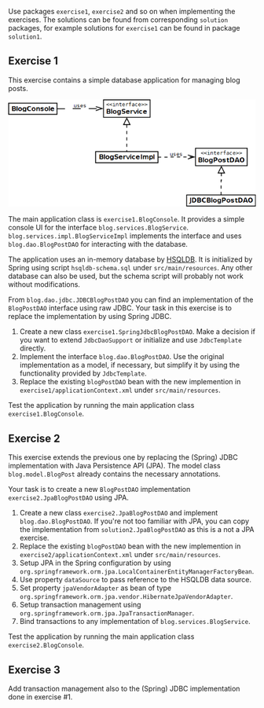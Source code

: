 Use packages `exercise1`, `exercise2` and so on when implementing the exercises. The solutions can be found from corresponding `solution` packages, for example solutions for `exercise1` can be found in package `solution1`.

Exercise 1
----------

This exercise contains a simple database application for managing blog posts. 

![UML structure of the blog application.](https://raw.githubusercontent.com/Codecenter/courses-spring-framework/master/Mod05_DAO/uml.png)

The main application class is `exercise1.BlogConsole`. It provides a simple console UI for the interface `blog.services.BlogService`. `blog.services.impl.BlogServiceImpl` implements the interface and uses `blog.dao.BlogPostDAO` for interacting with the database.

The application uses an in-memory database by [HSQLDB](http://www.hsqldb.org). It is initialized by Spring using script `hsqldb-schema.sql` under `src/main/resources`. Any other database can also be used, but the schema script will probably not work without modifications.

From `blog.dao.jdbc.JDBCBlogPostDAO` you can find an implementation of the `BlogPostDAO` interface using raw JDBC. Your task in this exercise is to replace the implementation by using Spring JDBC.

1. Create a new class `exercise1.SpringJdbcBlogPostDAO`. Make a decision if you want to extend `JdbcDaoSupport` or initialize and use `JdbcTemplate` directly.
2. Implement the interface `blog.dao.BlogPostDAO`. Use the original implementation as a model, if necessary, but simplify it by using the functionality provided by `JdbcTemplate`.
3. Replace the existing `blogPostDAO` bean with the new implemention in `exercise1/applicationContext.xml` under `src/main/resources`.

Test the application by running the main application class `exercise1.BlogConsole`.

Exercise 2
----------

This exercise extends the previous one by replacing the (Spring) JDBC implementation with Java Persistence API (JPA). The model class `blog.model.BlogPost` already contains the necessary annotations.

Your task is to create a new `BlogPostDAO` implementation `exercise2.JpaBlogPostDAO` using JPA. 

1. Create a new class `exercise2.JpaBlogPostDAO` and implement `blog.dao.BlogPostDAO`. If you're not too familiar with JPA, you can copy the implementation from `solution2.JpaBlogPostDAO` as this is a not a JPA exercise.
2. Replace the existing `blogPostDAO` bean with the new implemention in `exercise2/applicationContext.xml` under `src/main/resources`.
3. Setup JPA in the Spring configuration by using `org.springframework.orm.jpa.LocalContainerEntityManagerFactoryBean`.
  1. Use property `dataSource` to pass reference to the HSQLDB data source.
  2. Set property `jpaVendorAdapter` as bean of type `org.springframework.orm.jpa.vendor.HibernateJpaVendorAdapter`.
4. Setup transaction management using `org.springframework.orm.jpa.JpaTransactionManager`.
5. Bind transactions to any implementation of `blog.services.BlogService`.

Test the application by running the main application class `exercise2.BlogConsole`.

Exercise 3
----------

Add transaction management also to the (Spring) JDBC implementation done in exercise #1.
